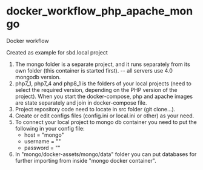 # docker_workflow_php_apache_mongo
Docker workflow

Created as example for sbd.local project

1. The mongo folder is a separate project, and it runs separately from its own folder (this container is started first).
   -- all servers use 4.0 mongodb version.
2. php7_1, php7_4 and php8_1 is the folders of your local projects (need to select the required version, depending on the PHP version of the project). When you start the docker-compose, php and apache images are state separately and join in docker-compose file.
3. Project repository code need to locate in src folder (git clone...).
4. Create or edit configs files (config.ini or local.ini or other) as your need.
5. To connect your local project to mongo db container you need to put the following in your config file:
    - host = "mongo"
    - username	= ""
    - password	= ""
6. In "mongo/docker-assets/mongo/data" folder you can put databases for further importing from inside "mongo docker container".
